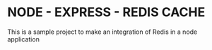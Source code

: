 # NODE - EXPRESS - REDIS CACHE

This is a sample project to make an integration of Redis in a node application
